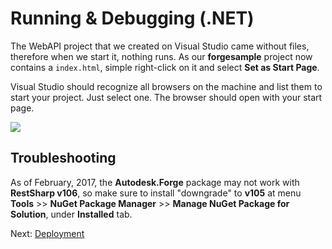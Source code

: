 # Running & Debugging (.NET)

The WebAPI project that we created on Visual Studio came without files, therefore when we start it, nothing runs. As our **forgesample** project now contains a `index.html`, simple right-click on it and select **Set as Start Page**.

Visual Studio should recognize all browsers on the machine and list them to start your project. Just select one. The browser should open with your start page.

![](_media/net/start_debug.png) 

## Troubleshooting

As of February, 2017, the **Autodesk.Forge** package may not work with **RestSharp v106**, so make sure to install "downgrade" to **v105** at menu **Tools** >> **NuGet Package Manager** >> **Manage NuGet Package for Solution**, under **Installed** tab.

Next: [Deployment](deployment/)